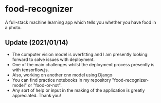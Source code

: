 # food-recognizer
A full-stack machine learning app which tells you whether you have food in a photo.

## Update (2021/01/14)
- The computer vision model is overfitting and I am presently looking forward to solve issues with deployment.
- One of the main challenges whilst the deployment process presently is with tensorflow.js.
- Also, working on another cnn model using Django
- You can find practice notebooks in my repository "food-recognizer-model" or "food-or-not".
- Any sort of help or input in the making of the application is greatly appreciated. Thank you! 
